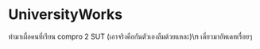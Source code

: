 # UniversityWorks

ทำมาเผื่อคนที่เรียน compro 2 SUT (เอาจริงคือกันตัวเองลืมด้วยแหละ)\n
เดี๋ยวมาอัพเดทเรื่อยๆ
